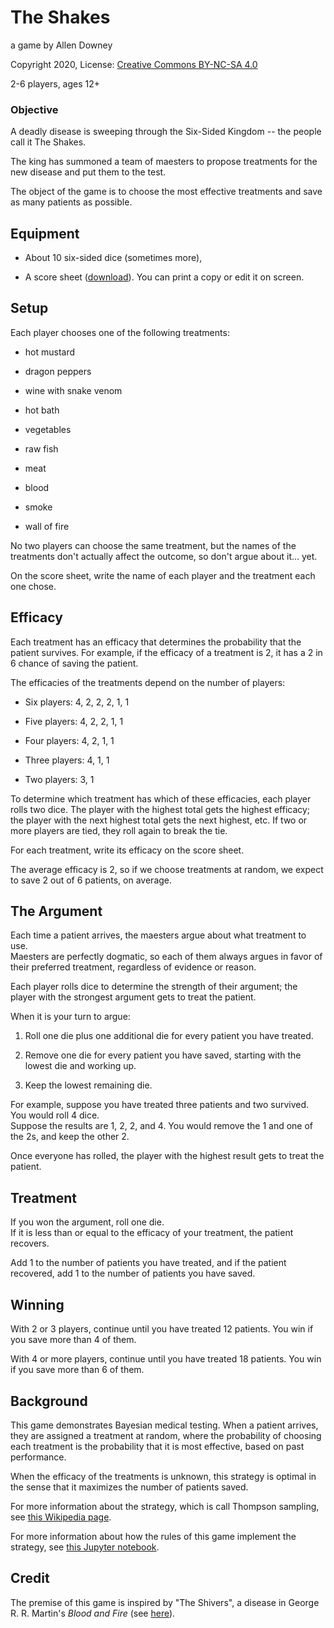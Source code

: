 # The Shakes

a game by Allen Downey

Copyright 2020, License: [Creative Commons BY-NC-SA 4.0](https://creativecommons.org/licenses/by-nc-sa/4.0/)

2-6 players, ages 12+

### Objective

A deadly disease is sweeping through the Six-Sided Kingdom -- the people call it The Shakes.

The king has summoned a team of maesters to propose treatments for the new disease and put them to the test.

The object of the game is to choose the most effective treatments and save as many patients as possible.


## Equipment 

* About 10 six-sided dice (sometimes more), 

* A score sheet ([download](https://docs.google.com/document/d/1etO0GQx5NPhdEl3UKsbu50JPhfDieaOHCbmyEH95KA0/copy
)).  You can print a copy or edit it on screen.


## Setup

Each player chooses one of the following treatments:

* hot mustard

* dragon peppers

* wine with snake venom

* hot bath

* vegetables

* raw fish

* meat

* blood

* smoke

* wall of fire

No two players can choose the same treatment, but the names of the treatments don't actually affect the outcome, so don't argue about it… yet.

On the score sheet, write the name of each player and the treatment each one chose.


## Efficacy

Each treatment has an efficacy that determines the probability that the patient survives.  For example, if the efficacy of a treatment is 2, it has a 2 in 6 chance of saving the patient.

The efficacies of the treatments depend on the number of players:

* Six players: 4, 2, 2, 2, 1, 1

* Five players: 4, 2, 2, 1, 1

* Four players:  4, 2, 1, 1

* Three players: 4, 1, 1

* Two players: 3, 1

To determine which treatment has which of these efficacies, each player rolls two dice.  The player with the highest total gets the highest efficacy; the player with the next highest total gets the next highest, etc.  If two or more players are tied, they roll again to break the tie.

For each treatment, write its efficacy on the score sheet.

The average efficacy is 2, so if we choose treatments at random, we expect to save 2 out of 6 patients, on average.


## The Argument  

Each time a patient arrives, the maesters argue about what treatment to use.  
Maesters are perfectly dogmatic, so each of them always argues in favor of their preferred treatment, regardless of evidence or reason.

Each player rolls dice to determine the strength of their argument; the player with the strongest argument gets to treat the patient.

When it is your turn to argue:

1. Roll one die plus one additional die for every patient you have treated.

2. Remove one die for every patient you have saved, starting with the lowest die and working up.

3. Keep the lowest remaining die.

For example, suppose you have treated three patients and two survived.  You would roll 4 dice.  
Suppose the results are 1, 2, 2, and 4.  You would remove the 1 and one of the 2s, and keep the other 2.

Once everyone has rolled, the player with the highest result gets to treat the patient.


## Treatment

If you won the argument, roll one die.  
If it is less than or equal to the efficacy of your treatment, the patient recovers.  

Add 1 to the number of patients you have treated, and if the patient recovered, add 1 to the number of patients you have saved.


## Winning

With 2 or 3 players, continue until you have treated 12 patients.  You win if you save more than 4 of them.

With 4 or more players, continue until you have treated 18 patients.  You win if you save more than 6 of them.


## Background

This game demonstrates Bayesian medical testing.  When a patient arrives, they are assigned a treatment at random, where the probability of choosing each treatment is the probability that it is most effective, based on past performance.  

When the efficacy of the treatments is unknown, this strategy is optimal in the sense that it maximizes the number of patients saved.

For more information about the strategy, which is call Thompson sampling, see [this Wikipedia page](https://en.wikipedia.org/wiki/Thompson_sampling).

For more information about how the rules of this game implement the strategy, see [this Jupyter notebook]().


## Credit

The premise of this game is inspired by "The Shivers", a disease in George R. R. Martin's *Blood and Fire* (see [here](https://awoiaf.westeros.org/index.php/Shivers)).

